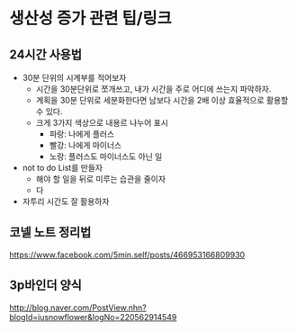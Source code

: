 # 생산성 증가 관련 팁/링크

## 24시간 사용법
- 30분 단위의 시계부를 적어보자
    + 시간을 30분단위로 쪼개쓰고, 내가 시간을 주로 어디에 쓰는지 파악하자.
    + 계획을 30분 단위로 세분화한다면 남보다 시간을 2배 이상 효율적으로 활용할 수 있다.
    + 크게 3가지 색상으로 내용르 나누어 표시
        * 파랑: 나에게 플러스
        * 빨강: 나에게 마이너스
        * 노랑: 플러스도 마이너스도 아닌 일
- not to do List를 만들자
    + 해야 할 일을 뒤로 미루는 습관을 줄이자
    + 다
- 자투리 시간도 잘 활용하자

## 코넬 노트 정리법
https://www.facebook.com/5min.self/posts/466953166809930

## 3p바인더 양식
http://blog.naver.com/PostView.nhn?blogId=jusnowflower&logNo=220562914549

